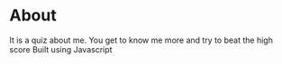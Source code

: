 # About

It is a quiz about me. You get to know me more and try to beat the high score
Built using Javascript
